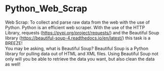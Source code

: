 # Python_Web_Scrap
Web Scrap: To collect and parse raw data from the web with the use of Python. Python is an efficient web scraper. 
With the use of the HTTP Library, requests (https://pypi.org/project/requests/) and the Beautiful Soup library (https://beautiful-soup-4.readthedocs.io/en/latest/) this task is a BREEZE!  
You may be asking, what is Beautiful Soup? Beautiful Soup is a Python library for pulling data out of HTML and XML files. Using Beautiful Soup not only will you be able to retrieve the data you want, but also clean the data as well!

